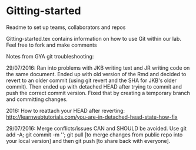 Gitting-started
===============

Readme to set up teams, collaborators and repos


Gitting-started.tex contains information on how to use Git within our lab. Feel free to fork and make comments


Notes from GYA git troubleshooting:

29/07/2016: Ran into problems with JKB writing text and JR writing code on the same document. Ended up with old version of the Rmd and decided to revert to an older commit (using git revert and the SHA for JKB's older commit). Then ended up with detached HEAD after trying to commit and push the correct commit version. Fixed that by creating a temporary branch and committing changes.

2016: How to reattach your HEAD after reverting: 
http://learnwebtutorials.com/you-are-in-detached-head-state-how-fix

29/07/2016: Merge conflicts/issues CAN and SHOULD be avoided. Use git add -A; git commit -m ''; git pull [to merge changes from public repo into your local version] and then git push [to share back with everyone].


